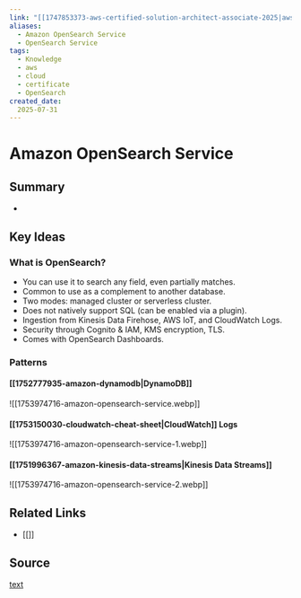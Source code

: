 ```yaml
---
link: "[[1747853373-aws-certified-solution-architect-associate-2025|aws Certified Solution Architect Associate 2025]]"
aliases: 
  - Amazon OpenSearch Service
  - OpenSearch Service
tags:
  - Knowledge
  - aws
  - cloud
  - certificate
  - OpenSearch
created_date:
  2025-07-31
---
```

# Amazon OpenSearch Service
## Summary
- 

## Key Ideas
### What is OpenSearch?
- You can use it to search any field, even partially matches.
- Common to use as a complement to another database.
- Two modes: managed cluster or serverless cluster.
- Does not natively support SQL (can be enabled via a plugin).
- Ingestion from Kinesis Data Firehose, AWS IoT, and CloudWatch Logs.
- Security through Cognito & IAM, KMS encryption, TLS.
- Comes with OpenSearch Dashboards.

### Patterns
#### [[1752777935-amazon-dynamodb|DynamoDB]]
![[1753974716-amazon-opensearch-service.webp]]

#### [[1753150030-cloudwatch-cheat-sheet|CloudWatch]] Logs
![[1753974716-amazon-opensearch-service-1.webp]]

#### [[1751996367-amazon-kinesis-data-streams|Kinesis Data Streams]]
![[1753974716-amazon-opensearch-service-2.webp]]




## Related Links
- [[]]

## Source
[text]()
